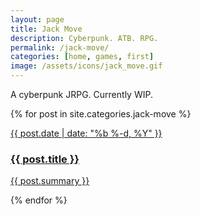 ```yaml
---
layout: page
title: Jack Move
description: Cyberpunk. ATB. RPG.
permalink: /jack-move/
categories: [home, games, first]
image: /assets/icons/jack_move.gif
---
```


A cyberpunk JRPG. Currently WIP.

{% for post in site.categories.jack-move %}
<div class="post {% if site.animated %}animated fade-in-down{% endif %}">
  <a href="{{ post.url | prepend: site.baseurl }}" class="post-link">
  <p class="post-meta">{{ post.date | date: "%b %-d, %Y" }}</p>
  <h3 class="post-title">{{ post.title }}</h3>
  <p class="post-summary">{{ post.summary }}</p>
</a>
</div>
{% endfor %}

